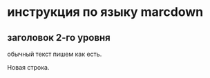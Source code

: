 # инструкция по языку marcdown

## заголовок 2-го уровня

обычный текст пишем как есть.

Новая строка.